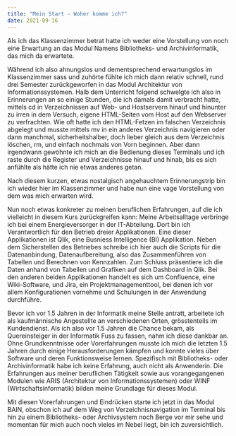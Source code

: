 ```yaml
---
title: "Mein Start - Woher komme ich?"
date: 2021-09-16
---
```


Als ich das Klassenzimmer betrat hatte ich weder eine Vorstellung von noch eine Erwartung an das Modul Namens Bibliotheks- und Archivinformatik, das mich da erwartete.

Während ich also ahnungslos und dementsprechend erwartungslos im Klassenzimmer sass und zuhörte fühlte ich mich dann relativ schnell, rund drei Semester zurückgeworfen in das Modul Architektur von Informationssystemen. Halb dem Unterricht folgend schwelgte ich also in Erinnerungen an so einige Stunden, die ich damals damit verbracht hatte, mittels cd in Verzeichnissen auf Web- und Hostservern hinauf und hinunter zu irren in dem Versuch, eigene HTML-Seiten vom Host auf den Webserver zu verfrachten. Wie oft hatte ich den HTML-Fetzen im falschen Verzeichnis abgelegt und musste mittels mv in ein anderes Verzeichnis navigieren oder dann manchmal, sicherheitshalber, doch lieber gleich aus dem Verzeichnis löschen, rm, und einfach nochmals von Vorn beginnen. Aber dann irgendwann gewöhnte ich mich an die Bedienung dieses Terminals und ich raste durch die Register und Verzeichnisse hinauf und hinab, bis es sich anfühlte als hätte ich nie etwas anderes getan.

Nach diesem kurzen, etwas nostalgisch angehauchtem Erinnerungstrip bin ich wieder hier im Klassenzimmer und habe nun eine vage Vorstellung von dem was mich erwarten wird.

Nun noch etwas konkreter zu meinen beruflichen Erfahrungen, auf die ich vielleicht in diesem Kurs zurückgreifen kann:
Meine Arbeitsalltage verbringe ich bei einem Energieversorger in der IT-Abteilung. Dort bin ich Verantwortlich für den Betrieb dreier Applikationen. Eine dieser Applikationen ist Qlik, eine Busniess Intelligence (BI) Applikation. Neben dem Sicherstellen des Betriebes schreibe ich hier auch die Scripts für die Datenanbindung, Datenaufbereitung, also das Zusammenführen von Tabellen und Berechnen von Kennzahlen. Zum Schluss präsentiere ich die Daten anhand von Tabellen und Grafiken auf dem Dashboard in Qlik. 
Bei den anderen beiden Applikationen handelt es sich um Confluence, eine Wiki-Software, und Jira, ein Projektmanagementtool, bei denen ich vor allem Konfigurationen vornehme und Schulungen in der Anwendung durchführe.

Bevor ich vor 1.5 Jahren in der Informatik meine Stelle antratt, arbeitete ich als kaufmännische Angestellte an verschiedenen Orten, grösstenteils im Kundendienst. Als ich also vor 1.5 Jahren die Chance bekam, als Quereinsteiger in der Informatik Fuss zu fassen, nahm ich diese dankbar an. Ohne Grundkenntnisse oder Vorerfahrungen musste ich mich die letzten 1.5 Jahren durch einige Herausforderungen kämpfen und konnte vieles über Software und deren Funktionsweise lernen. Spezifisch mit Bibliotheks- oder Archivinformatik habe ich keine Erfahrung, auch nicht als Anwenderin. Die Erfahrungen aus meiner beruflichen Tätigkeit sowie aus vorangegangenen Modulen wie ARIS (Architektur von Informationssystemen) oder WINF (Wirtschaftsinformatik) bilden meine Grundlage für dieses Modul.

Mit diesen Vorerfahrungen und Eindrücken starte ich jetzt in das Modul BAIN, obschon ich auf dem Weg von Verzeichnisnavigation im Terminal bis hin zu einem Bibliotheks- oder Archivsystem noch Berge vor mir sehe und momentan für mich auch noch vieles im Nebel liegt, bin ich zuversichtlich.

